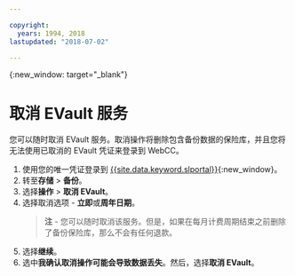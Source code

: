 ```yaml
---

copyright:
  years: 1994, 2018
lastupdated: "2018-07-02"

---
```

{:new_window: target="_blank"}

# 取消 EVault 服务

您可以随时取消 EVault 服务。取消操作将删除包含备份数据的保险库，并且您将无法使用已取消的 EVault 凭证来登录到 WebCC。

1. 使用您的唯一凭证登录到 [{{site.data.keyword.slportal}}](https://control.softlayer.com/){:new_window}。
2. 转至**存储** > **备份**。 
3. 选择**操作** > **取消 EVault**。
4. 选择取消选项 - **立即**或**周年日期**。
   >**注** - 您可以随时取消该服务。但是，如果在每月计费周期结束之前删除了备份保险库，那么不会有任何退款。
5. 选择**继续**。
6. 选中**我确认取消操作可能会导致数据丢失**。然后，选择**取消 EVault**。
